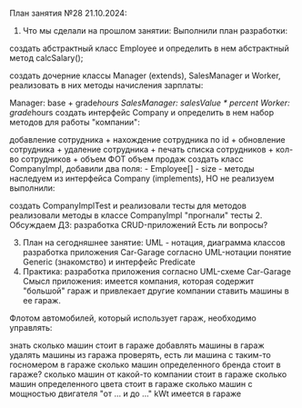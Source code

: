 План занятия №28 21.10.2024:
1. Что мы сделали на прошлом занятии:
   Выполнили план разработки:

создать абстрактный класс Employee и определить в нем абстрактный метод calcSalary();

создать дочерние классы Manager (extends), SalesManager и Worker, реализовать в них методы начисления зарплаты:

Manager: base + grade*hours
SalesManager: salesValue * percent
Worker: grade*hours
создать интерфейс Company и определить в нем набор методов для работы "компании":

добавление сотрудника +
нахождение сотрудника по id +
обновление cотрудника +
удаление сотрудника +
печать списка сотрудников +
кол-во сотрудников +
объем ФОТ
объем продаж
создать класс CompanyImpl, добавили два поля: - Employee[] - size - методы наследуем из интерфейса Company (implements), НО не реализуем
выполнили:

создать CompanyImplTest и реализовали тесты для методов
реализовали методы в классе CompanyImpl
"прогнали" тесты
2. Обсуждаем ДЗ:
   разработка CRUD-приложений
   Есть ли вопросы?

3. План на сегодняшнее занятие:
   UML - нотация, диаграмма классов
   разработка приложения Car-Garage согласно UML-нотации
   понятие Generic (знакомство) и интерфейс Predicate
4. Практика:
   разработка приложения согласно UML-схеме Car-Garage
   Смысл приложения: имеется компания, которая содержит "большой" гараж и привлекает другие компании ставить машины в ее гараж.

Флотом автомобилей, который использует гараж, необходимо управлять:

знать сколько машин стоит в гараже
добавлять машины в гараж
удалять машины из гаража
проверять, есть ли машина с таким-то госномером в гараже
сколько машин определенного бренда стоит в гараже?
сколько машин от какой-то компании стоит в гараже
сколько машин определенного цвета стоит в гараже
сколько машин с мощностью двигателя "от ... и до ..." kWt имеется в гараже